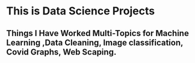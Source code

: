# This is Data Science Projects
## Things I Have Worked Multi-Topics for Machine Learning ,Data Cleaning, Image classification, Covid Graphs, Web Scaping.


